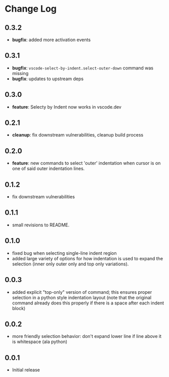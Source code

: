 # Change Log

## 0.3.2
- **bugfix**: added more activation events

## 0.3.1
- **bugfix**: `vscode-select-by-indent.select-outer-down` command was missing
- **bugfix**: updates to upstream deps

## 0.3.0
- **feature**: Selecty by Indent now works in vscode.dev

## 0.2.1
- **cleanup**: fix downstream vulnerabilities, cleanup build process

## 0.2.0
- **feature**: new commands to select 'outer' indentation when cursor is on
  one of said outer indentation lines.

## 0.1.2

- fix downstream vulnerabilities

## 0.1.1

- small revisions to README.

## 0.1.0

- fixed bug when selecting single-line indent region
- added large variety of options for how indentation is used to expand the
  selection (inner only outer only and top only variations).

## 0.0.3

- added explicit "top-only" version of command; this ensures proper selection
in a python style indentation layout (note that the original command already
does this properly if there is a space after each indent block)

## 0.0.2

- more friendly selection behavior: don't expand lower line if line above it is
whitespace (ala python)

## 0.0.1

- Initial release